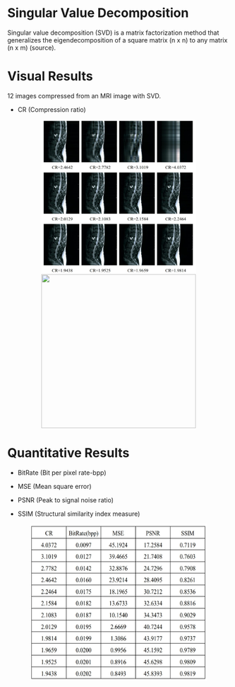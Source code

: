  # Singular Value Decomposition
 
Singular value decomposition (SVD) is a matrix factorization method that generalizes the eigendecomposition of a square matrix (n x n) to any matrix (n x m) (source).
 
 
 # Visual Results
 12 images compressed from an MRI image with SVD.
 
  * CR (Compression ratio)
  <p align="center">
   <img align="center" src="results/SVD1.jpg" width="350" height="350" /> <img align="center" src="svdgif.gif" width="350" height="348" />
  </p>

# Quantitative Results
 * BitRate (Bit per pixel rate-bpp)
 
 * MSE (Mean square error) 
   
 * PSNR (Peak to signal noise ratio)
   
 * SSIM (Structural similarity index measure)
  <p align="center">
   <img align="center" src="results/SVD2.jpg" width="400" height="356" />
  </p>

